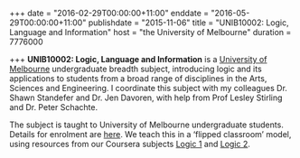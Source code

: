 +++
date = "2016-02-29T00:00:00+11:00"
enddate = "2016-05-29T00:00:00+11:00"
publishdate = "2015-11-06"
title = "UNIB10002: Logic, Language and Information"
host = "the University of Melbourne"
duration = 7776000


+++
**<span class="caps">UNIB10002</span>: Logic, Language and Information** is a [University of Melbourne](http://unimelb.edu.au) undergraduate breadth subject, introducing logic and its applications to students from a broad range of disciplines in the Arts, Sciences and Engineering. I coordinate this subject with my colleagues Dr. Shawn Standefer and Dr. Jen Davoren, with help from Prof Lesley Stirling and Dr. Peter Schachte. 

The subject is taught to University of Melbourne undergraduate students. Details for enrolment are [here](https://handbook.unimelb.edu.au/view/2014/UNIB10002). We teach this in a &lsquo;flipped classroom&rsquo; model, using resources from our Coursera subjects [Logic 1](/class/2015/logic1_coursera) and [Logic 2](/class/2015/logic2_coursera).